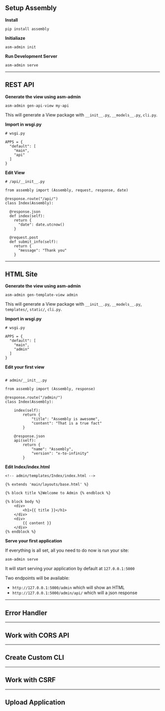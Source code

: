 
## Setup Assembly

**Install**

`pip install assembly`

**Initialiaze**

`asm-admin init`

**Run Development Server**

`asm-admin serve`

---

## REST API

**Generate the view using asm-admin**

`asm-admin gen-api-view my-api`

This will generate a View package with `__init__.py`, `__models__.py`, `cli.py`.

**Import in wsgi.py**

```
# wsgi.py

APPS = {
  "default": [
    "main",
    "api"
  ]
}
```

**Edit View**

```
# /api/__init__.py

from assembly import (Assembly, request, response, date)

@response.route("/api/")
class Index(Assembly):

  @response.json
  def index(self):
    return {
      "date": date.utcnow()
    }

  @request.post
  def submit_info(self):
    return {
      "message": "Thank you"
    }

```

---

## HTML Site

**Generate the view using asm-admin**

`asm-admin gen-template-view admin`

This will generate a View package with `__init__.py`, `__models__.py`, `templates/`, `static/`, `cli.py`.

**Import in wsgi.py**

```
# wsgi.py

APPS = {
  "default": [
    "main",
    "admin"
  ]
}
```

**Edit your first view**

```

# admin/__init__.py

from assembly import (Assembly, response)

@response.route("/admin/")
class Index(Assembly):
    
    index(self):
        return {
            "title": "Assembly is awesome",
            "content": "That is a true fact"
        }

    @response.json
    api(self):
        return {
            "name": "Assembly",
            "version": "x-to-infinity"
        }

```


**Edit Index/index.html**

```
<!-- admin/templates/Index/index.html -->

{% extends 'main/layouts/base.html' %}

{% block title %}Welcome to Admin {% endblock %}

{% block body %}
    <div>
        <h1>{{ title }}</h1>
    </div>
    <div>
        {{ content }}
    </div>
{% endblock %}
```


**Serve your first application**

If everything is all set, all you need to do now is run your site:

```
asm-admin serve
```

It will start serving your application by default at `127.0.0.1:5000`

Two endpoints will be available:

- `http://127.0.0.1:5000/admin` which will show an HTML
- `http://127.0.0.1:5000/admin/api/` which will a json response



---

## Error Handler



---

## Work with CORS API


---

## Create Custom CLI

---

## Work with CSRF

---

## Upload Application

